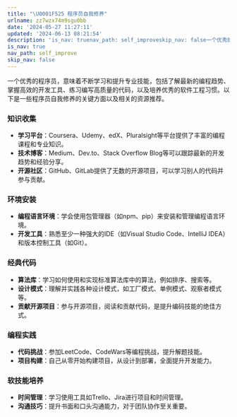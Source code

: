 ```yaml
---
title: "\U0001F525 程序员自我修养"
urlname: zz7wzx74m9sgu0bb
date: '2024-05-27 11:27:11'
updated: '2024-06-13 08:21:54'
description: 'is_nav: truenav_path: self_improveskip_nav: false一个优秀的程序员，意味着不断学习和提升专业技能，包括了解最新的编程趋势、掌握高效的开发工具、练习编写高质量的代码，以及培养优秀的软件工程习惯。以下是一些程序员自我修养的关键方面以及相关的资源推荐。...'
is_nav: true
nav_path: self_improve
skip_nav: false
---
```

一个优秀的程序员，意味着不断学习和提升专业技能，包括了解最新的编程趋势、掌握高效的开发工具、练习编写高质量的代码，以及培养优秀的软件工程习惯。以下是一些程序员自我修养的关键方面以及相关的资源推荐。

### 知识收集

- **学习平台**：Coursera、Udemy、edX、Pluralsight等平台提供了丰富的编程课程和专业知识。
- **技术博客**：Medium、Dev.to、Stack Overflow Blog等可以跟踪最新的开发趋势和经验分享。
- **开源社区**：GitHub、GitLab提供了无数的开源项目，可以学习别人的代码并参与贡献。
### 环境安装

- **编程语言环境**：学会使用包管理器（如npm、pip）来安装和管理编程语言环境。
- **开发工具**：熟悉至少一种强大的IDE（如Visual Studio Code、IntelliJ IDEA）和版本控制工具（如Git）。

### 经典代码

- **算法库**：学习如何使用和实现标准算法库中的算法，例如排序、搜索等。
- **设计模式**：理解并实践各种设计模式，如工厂模式、单例模式、观察者模式等。
- **贡献开源项目**：参与开源项目，阅读和贡献代码，是提升编码技能的绝佳方式。
### 编程实践

- **代码挑战**：参加LeetCode、CodeWars等编程挑战，提升解题技能。
- **项目构建**：自己从零开始构建项目，从设计到部署，全面提升开发能力。
### 软技能培养

- **时间管理**：学习使用工具如Trello、Jira进行项目和时间管理。
- **沟通技巧**：提升书面和口头沟通能力，对于团队协作至关重要。

